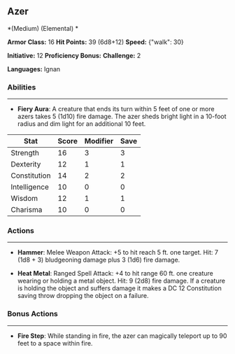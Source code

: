 ## Azer
*(Medium) (Elemental) *

**Armor Class:** 16
**Hit Points:** 39 (6d8+12)
**Speed:** {"walk": 30}

**Initiative:** 12
**Proficiency Bonus:**
**Challenge:** 2

**Languages:** Ignan

### Abilities
 --- 
- **Fiery Aura**: A creature that ends its turn within 5 feet of one or more azers takes 5 (1d10) fire damage. The azer sheds bright light in a 10-foot radius and dim light for an additional 10 feet.



| Stat | Score | Modifier | Save |
| ---- | ---- | ---- | ---- |
| Strength | 16 | 3 | 3 |
| Dexterity | 12 | 1 | 1 |
| Constitution | 14 | 2 | 2 |
| Intelligence | 10 | 0 | 0 |
| Wisdom | 12 | 1 | 1 |
| Charisma | 10 | 0 | 0 |

### Actions
 --- 
- **Hammer**: Melee Weapon Attack: +5 to hit  reach 5 ft.  one target. Hit: 7 (1d8 + 3) bludgeoning damage plus 3 (1d6) fire damage.

- **Heat Metal**: Ranged Spell Attack: +4 to hit  range 60 ft.  one creature wearing or holding a metal object. Hit: 9 (2d8) fire damage. If a creature is holding the object and suffers damage  it makes a DC 12 Constitution saving throw  dropping the object on a failure.

### Bonus Actions
 --- 
- **Fire Step**: While standing in fire, the azer can magically teleport up to 90 feet to a space within fire.


